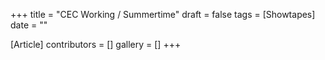 +++
title = "CEC Working / Summertime"
draft = false
tags = [Showtapes]
date = ""

[Article]
contributors = []
gallery = []
+++